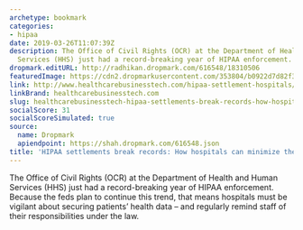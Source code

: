 ```yaml
---
archetype: bookmark
categories:
- hipaa
date: 2019-03-26T11:07:39Z
description: The Office of Civil Rights (OCR) at the Department of Health and Human
  Services (HHS) just had a record-breaking year of HIPAA enforcement.
dropmark.editURL: http://radhikan.dropmark.com/616548/18310506
featuredImage: https://cdn2.dropmarkusercontent.com/353804/b0922d7d82f34169a9685a03447bfc810211164f69cbe6d8ebc8549eb79d8fbb/thumbnail/ThinkstockPhotos-474089294.jpg?Expires=1557430062&Signature=jwGpruRBY5GT-ulFx4caelPkQLgCTQIJIpKiZWBjhhWZX5zhJ~vX-VtuBDDFftRTcc5MDS~ua0NysWnkzyl8k9uGpNbH6oDTr6k9Bj1V8cr5DNHHGsG3o3g7dUGmBCbiTdiJHzJimWsYhwzPpEMdJCZvYfbTIXZtcDg3sbJAwqW~hUJUDOqDdjNFmX3LOpmctaD2ATaOGBEw5P07R1xkEuhYkwiS5ytumfwnRmuuYaPLT-R~yvYfeMxyDJgH0U1Q7EywNHpFR~d7q4SvkfvcXSdyW3xisu~LySh5tzs5PlpHdcCKcWEcv0JfYWLfXdmArlxIhtmtg5KSrsVE9Gn2fQ__&Key-Pair-Id=APKAITQYWVEN757ZA4KQ
link: http://www.healthcarebusinesstech.com/hipaa-settlement-hospitals/
linkBrand: healthcarebusinesstech.com
slug: healthcarebusinesstech-hipaa-settlements-break-records-how-hospitals-can-minimize-their-liability
socialScore: 31
socialScoreSimulated: true
source:
  name: Dropmark
  apiendpoint: https://shah.dropmark.com/616548.json
title: 'HIPAA settlements break records: How hospitals can minimize their liability'
---
```

The Office of Civil Rights (OCR) at the Department of Health and Human Services (HHS) just had a record-breaking year of HIPAA enforcement. Because the feds plan to continue this trend, that means hospitals must be vigilant about securing patients’ health data – and regularly remind staff of their responsibilities under the law. 

